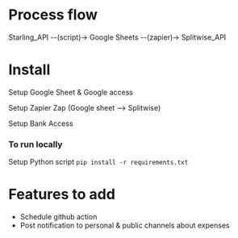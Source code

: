 # Process flow

Starling_API --(script)-> Google Sheets --(zapier)-> Splitwise_API

# Install
Setup Google Sheet & Google access

Setup Zapier Zap (Google sheet --> Splitwise)

Setup Bank Access

### To run locally 
Setup Python script
  `pip install -r requirements.txt`

# Features to add
- Schedule github action
- Post notification to personal & public channels about expenses


